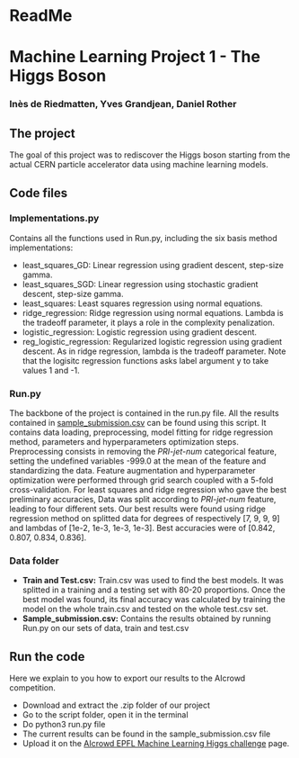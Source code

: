 # ReadMe
# Machine Learning Project 1 - The Higgs Boson
### Inès de Riedmatten, Yves Grandjean, Daniel Rother


##  The project
The goal of this project was to rediscover the Higgs boson starting from the actual CERN particle accelerator data using machine learning models. 

##  Code files

### Implementations.py
Contains all the functions used in Run.py, including the six basis method implementations:
+ least_squares_GD: Linear regression using gradient descent, step-size gamma. 
+ least_squares_SGD: Linear regression using stochastic gradient descent, step-size gamma.
+ least_squares: Least squares regression using normal equations.
+ ridge_regression: Ridge regression using normal equations. Lambda is the tradeoff parameter, it plays a role in the complexity penalization. 
+ logistic_regression: Logistic regression using gradient descent.
+ reg_logistic_regression: Regularized logistic regression using gradient descent. As in ridge regression, lambda is the tradeoff parameter. 
Note that the logisitc regression functions asks label argument y to  take values 1 and -1.


### Run.py

The backbone of the project is contained in the run.py file. All the results contained in [sample_submission.csv]() can be found using this script. It contains data loading, preprocessing,  model fitting for ridge regression method, parameters and hyperparameters optimization steps. Preprocessing consists in removing the _PRI-jet-num_ categorical feature, setting the undefined variables -999.0 at the mean of the feature and standardizing the data. Feature augmentation and hyperparameter optimization were performed through grid search coupled with a 5-fold cross-validation. For least squares and ridge regression who gave the best preliminary accuracies, Data was split according to _PRI-jet-num_ feature, leading to four different sets. Our best results were found using ridge regression method on splitted data for degrees of respectively [7, 9, 9, 9] and lambdas of [1e-2, 1e-3, 1e-3, 1e-3]. Best accuracies were of [0.842, 0.807, 0.834, 0.836].


### Data folder

+ **Train and Test.csv:**  Train.csv was used to find the best models. It was splitted in a training and a testing set with 80-20 proportions. Once the best model was found, its final accuracy was calculated by training the model on the whole train.csv and tested on the whole test.csv set.
+ **Sample_submission.csv:** Contains the results obtained by running Run.py on our sets of data, train and test.csv


## Run the code
Here we explain to you how to export our results to the AIcrowd competition.
+ Download and extract the .zip folder of our project
+ Go to the script folder, open it in the terminal
+ Do python3 run.py file
+ The current results can be found in the sample_submission.csv file
+ Upload it on the [AIcrowd EPFL Machine Learning Higgs challenge](https://www.aicrowd.com/challenges/epfl-machine-learning-higgs) page.
